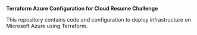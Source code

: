 **Terraform Azure Configuration for Cloud Resume Challenge**

This repository contains code and configuration to deploy infrastructure on Microsoft Azure using Terraform. 
